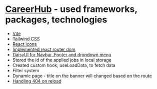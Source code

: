 # [CareerHub](yummy-van-careerhub.surge.sh) - used frameworks, packages, technologies

- [Vite](https://vitejs.dev/)
- [Tailwind CSS](https://tailwindcss.com/)
- [React icons](https://react-icons.github.io/react-icons/)
- [Implemented react router dom](https://reactrouter.com/)
- [DaisyUI for Navbar, Footer and dropdown menu](https://daisyui.com/)
- Stored the id of the applied jobs in local storage
- Created custom hook, useLoadData, to fetch data
- Filter system
- Dynamic page - title on the banner will changed based on the route
- [Handling 404 on reload](https://stackoverflow.com/questions/43855529/surge-deployed-react-app-getting-404-page-not-found)
